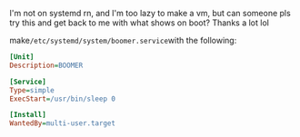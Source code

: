 I'm not on systemd rn, and I'm too lazy to make a vm, but can someone pls try this and get back to me with what shows on boot? Thanks a lot lol

make`/etc/systemd/system/boomer.service`with the following:
```ini
[Unit]
Description=BOOMER

[Service]
Type=simple
ExecStart=/usr/bin/sleep 0

[Install]
WantedBy=multi-user.target
```
